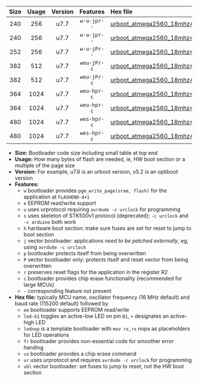 |Size|Usage|Version|Features|Hex file|
|:-:|:-:|:-:|:-:|:--|
|240|256|u7.7|`w-u-jpr--`|[urboot_atmega2560_18mhz432_9600bps_led+b7_ur_vbl.hex](https://raw.githubusercontent.com/stefanrueger/urboot.hex/main/mcus/atmega2560/fcpu_18mhz432/9600_bps/urboot_atmega2560_18mhz432_9600bps_led+b7_ur_vbl.hex)|
|240|256|u7.7|`w-u-jpr--`|[urboot_atmega2560_18mhz432_9600bps_lednop_ur_vbl.hex](https://raw.githubusercontent.com/stefanrueger/urboot.hex/main/mcus/atmega2560/fcpu_18mhz432/9600_bps/urboot_atmega2560_18mhz432_9600bps_lednop_ur_vbl.hex)|
|252|256|u7.7|`w-u-jPr--`|[urboot_atmega2560_18mhz432_9600bps_ur_vbl.hex](https://raw.githubusercontent.com/stefanrueger/urboot.hex/main/mcus/atmega2560/fcpu_18mhz432/9600_bps/urboot_atmega2560_18mhz432_9600bps_ur_vbl.hex)|
|382|512|u7.7|`weu-jPr-c`|[urboot_atmega2560_18mhz432_9600bps_ee_led+b7_fr_ce_ur_vbl.hex](https://raw.githubusercontent.com/stefanrueger/urboot.hex/main/mcus/atmega2560/fcpu_18mhz432/9600_bps/urboot_atmega2560_18mhz432_9600bps_ee_led+b7_fr_ce_ur_vbl.hex)|
|382|512|u7.7|`weu-jPr-c`|[urboot_atmega2560_18mhz432_9600bps_ee_lednop_fr_ce_ur_vbl.hex](https://raw.githubusercontent.com/stefanrueger/urboot.hex/main/mcus/atmega2560/fcpu_18mhz432/9600_bps/urboot_atmega2560_18mhz432_9600bps_ee_lednop_fr_ce_ur_vbl.hex)|
|364|1024|u7.7|`weu-hpr-c`|[urboot_atmega2560_18mhz432_9600bps_ee_led+b7_fr_ce_ur.hex](https://raw.githubusercontent.com/stefanrueger/urboot.hex/main/mcus/atmega2560/fcpu_18mhz432/9600_bps/urboot_atmega2560_18mhz432_9600bps_ee_led+b7_fr_ce_ur.hex)|
|364|1024|u7.7|`weu-hpr-c`|[urboot_atmega2560_18mhz432_9600bps_ee_lednop_fr_ce_ur.hex](https://raw.githubusercontent.com/stefanrueger/urboot.hex/main/mcus/atmega2560/fcpu_18mhz432/9600_bps/urboot_atmega2560_18mhz432_9600bps_ee_lednop_fr_ce_ur.hex)|
|480|1024|u7.7|`wes-hpr-c`|[urboot_atmega2560_18mhz432_9600bps_ee_led+b7_fr_ce.hex](https://raw.githubusercontent.com/stefanrueger/urboot.hex/main/mcus/atmega2560/fcpu_18mhz432/9600_bps/urboot_atmega2560_18mhz432_9600bps_ee_led+b7_fr_ce.hex)|
|480|1024|u7.7|`wes-hpr-c`|[urboot_atmega2560_18mhz432_9600bps_ee_lednop_fr_ce.hex](https://raw.githubusercontent.com/stefanrueger/urboot.hex/main/mcus/atmega2560/fcpu_18mhz432/9600_bps/urboot_atmega2560_18mhz432_9600bps_ee_lednop_fr_ce.hex)|

- **Size:** Bootloader code size including small table at top end
- **Usage:** How many bytes of flash are needed, ie, HW boot section or a multiple of the page size
- **Version:** For example, u7.6 is an urboot version, o5.2 is an optiboot version
- **Features:**
  + `w` bootloader provides `pgm_write_page(sram, flash)` for the application at `FLASHEND-4+1`
  + `e` EEPROM read/write support
  + `u` uses urprotocol requiring `avrdude -c urclock` for programming
  + `s` uses skeleton of STK500v1 protocol (deprecated); `-c urclock` and `-c arduino` both work
  + `h` hardware boot section: make sure fuses are set for reset to jump to boot section
  + `j` vector bootloader: applications *need to be patched externally*, eg, using `avrdude -c urclock`
  + `p` bootloader protects itself from being overwritten
  + `P` vector bootloader only: protects itself and reset vector from being overwritten
  + `r` preserves reset flags for the application in the register R2
  + `c` bootloader provides chip erase functionality (recommended for large MCUs)
  + `-` corresponding feature not present
- **Hex file:** typically MCU name, oscillator frequency (16 MHz default) and baud rate (115200 default) followed by
  + `ee` bootloader supports EEPROM read/write
  + `led-b1` toggles an active-low LED on pin `B1`, `+` designates an active-high LED
  + `lednop` is a template bootloader with `mov rx,rx` nops as placeholders for LED operations
  + `fr` bootloader provides non-essential code for smoother error handing
  + `ce` bootloader provides a chip erase command
  + `ur` uses urprotocol and requires `avrdude -c urclock` for programming
  + `vbl` vector bootloader: set fuses to jump to reset, not the HW boot section
